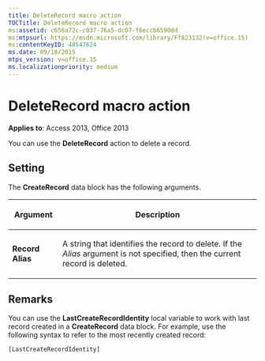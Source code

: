 ```yaml
---
title: DeleteRecord macro action
TOCTitle: DeleteRecord macro action
ms:assetid: c656a72c-c037-76a5-dc07-f6eccb6590dd
ms:mtpsurl: https://msdn.microsoft.com/library/Ff823132(v=office.15)
ms:contentKeyID: 48547624
ms.date: 09/18/2015
mtps_version: v=office.15
ms.localizationpriority: medium
---
```


# DeleteRecord macro action

**Applies to**: Access 2013, Office 2013

You can use the **DeleteRecord** action to delete a record.

## Setting

The **CreateRecord** data block has the following arguments.

<table>
<colgroup>
<col />
<col />
</colgroup>
<thead>
<tr class="header">
<th><p>Argument</p></th>
<th><p>Description</p></th>
</tr>
</thead>
<tbody>
<tr class="odd">
<td><p><strong>Record Alias</strong></p></td>
<td><p>A string that identifies the record to delete. If the <em>Alias</em> argument is not specified, then the current record is deleted.</p></td>
</tr>
</tbody>
</table>

## Remarks

You can use the **LastCreateRecordIdentity** local variable to work with last record created in a **CreateRecord** data block. For example, use the following syntax to refer to the most recently created record:

`[LastCreateRecordIdentity]`

